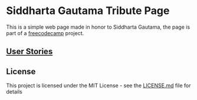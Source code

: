 # Siddharta Gautama Tribute Page

This is a simple web page made in honor to Siddharta Gautama, the page is part of a [freecodecamp](freecodecamp.org) project.

## [User Stories](https://learn.freecodecamp.org/responsive-web-design/responsive-web-design-projects/build-a-tribute-page)


## License
This project is licensed under the MIT License - see the [LICENSE.md](https://github.com/Rafasu/buddha-tribute/blob/master/LICENSE) file for details